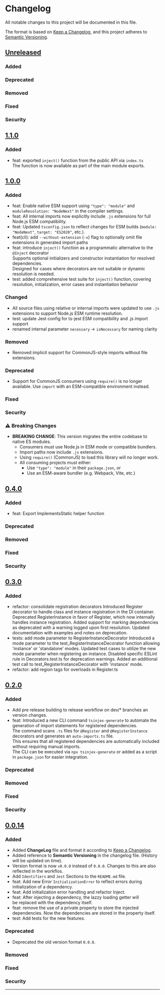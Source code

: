 # Changelog

All notable changes to this project will be documented in this file.

The format is based on [Keep a Changelog](https://keepachangelog.com/en/1.1.0/),
and this project adheres to [Semantic Versioning](https://semver.org/spec/v2.0.0.html).

## [Unreleased]

### Added

### Deprecated

### Removed

### Fixed

### Security

## [1.1.0]

### Added

-   feat: exported `inject()` function from the public API via `index.ts`  
    The function is now available as part of the main module exports.

## [1.0.0]

### Added

-   feat: Enable native ESM support using `"type": "module"` and `moduleResolution: "NodeNext"` in the compiler settings.
-   feat: All internal imports now explicitly include `.js` extensions for full Node.js ESM compatibility.
-   feat: Updated `tsconfig.json` to reflect changes for ESM builds (`module: "NodeNext"`, `target: "ES2020"`, etc.).
-   feat(cli): add `--without-extension` (`-x`) flag to optionally omit file extensions in generated import paths
-   feat: introduce `inject()` function as a programmatic alternative to the `@Inject` decorator  
    Supports optional initializers and constructor instantiation for resolved dependencies.  
    Designed for cases where decorators are not suitable or dynamic resolution is needed.
-   test: added comprehensive test suite for `inject()` function, covering resolution, initialization, error cases and instantiation behavior

### Changed

-   All source files using relative or internal imports were updated to use `.js` extensions to support Node.js ESM runtime resolution.
-   test: update Jest config for ts-jest ESM compatibility and .js import support
-   renamed internal parameter `necessary` → `isNecessary` for naming clarity

### Removed

-   Removed implicit support for CommonJS-style imports without file extensions.

### Deprecated

-   Support for CommonJS consumers using `require()` is no longer available. Use `import` with an ESM-compatible environment instead.

### Fixed

### Security

### ⚠️ Breaking Changes

-   **BREAKING CHANGE**: This version migrates the entire codebase to native ES modules.
    -   Consumers must use Node.js in ESM mode or compatible bundlers.
    -   Import paths now include `.js` extensions.
    -   Using `require()` (CommonJS) to load this library will no longer work.
    -   All consuming projects must either:
        -   Use `"type": "module"` in their `package.json`, or
        -   Use an ESM-aware bundler (e.g. Webpack, Vite, etc.)

## [0.4.0]

### Added

-   feat: Export ImplementsStatic helper function

### Deprecated

### Removed

### Fixed

### Security

## [0.3.0]

### Added

-   refactor: consolidate registration decorators
    Introduced Register decorator to handle class and instance registration in the DI container.
    Deprecated RegisterInstance in favor of Register, which now internally handles instance registration.
    Added support for marking dependencies as deprecated with a warning logged upon first resolution.
    Updated documentation with examples and notes on deprecation.
-   tests: add mode parameter to RegisterInstanceDecorator
    Introduced a mode parameter to the test_RegisterInstanceDecorator function allowing 'instance' or 'standalone' modes.
    Updated test cases to utilize the new mode parameter when registering an instance.
    Disabled specific ESLint rule in Decorators.test.ts for deprecation warnings.
    Added an additional test call to test_RegisterInstanceDecorator with 'instance' mode.
-   refactor: add region tags for overloads in Register.ts

## [0.2.0]

### Added

-   Add pre release building to release workflow on dev/\* branches an version changes.
-   feat: Introduced a new CLI command `tsinjex-generate` to automate the generation of import statements for registered dependencies.  
    The command scans `.ts` files for `@Register` and `@RegisterInstance` decorators and generates an `auto-imports.ts` file.  
    This ensures that all registered dependencies are automatically included without requiring manual imports.  
    The CLI can be executed via `npx tsinjex-generate` or added as a script in `package.json` for easier integration.

### Deprecated

### Removed

### Fixed

### Security

## [0.0.14]

### Added

-   Added **ChangeLog** file and format it according to [Keep a Changelog](https://keepachangelog.com/en/1.1.0/).
-   Added reference to **Semantic Versioning** in the changelog file. (History will be updated on time).
-   Version format is now `v0.0.0` instead of `0.0.0`. Changes to this are also reflected in the workflos.
-   Add `Identifiers` and `Jest` Sections to the `README.md` file.
-   feat: Add new Error `InitializationError` to reflect errors during initialization of a dependency.
-   feat: Add initialization error handling and refactor Inject.
-   feat: After injecting a dependency, the lazzy loading getter will be replaced with the dependency itself.
-   feat: remove the use of a private property to store the injected dependencies. Now the dependencies are stored in the property itself.
-   test: Add tests for the new features.

### Deprecated

-   Deprecated the old version format `0.0.0`.

### Removed

### Fixed

### Security

---

[unreleased]: https://github.com/20Max01/TSinjex/compare/v1.0.0...HEAD
[1.1.0]: https://github.com/20Max01/TSinjex/compare/v1.0.0...v1.1.0
[1.0.0]: https://github.com/20Max01/TSinjex/compare/v0.4.0...v1.0.0
[0.4.0]: https://github.com/20Max01/TSinjex/compare/v0.3.0...v0.4.0
[0.3.0]: https://github.com/20Max01/TSinjex/compare/v0.2.0...v0.3.0
[0.2.0]: https://github.com/20Max01/TSinjex/compare/v0.0.14...v0.2.0
[0.0.14]: https://github.com/20Max01/TSinjex/compare/v0.0.13...v0.0.14
